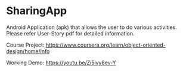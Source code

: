 # SharingApp

Android Application (apk) that allows the user to do various activities. Please refer User-Story pdf for detailed information.

Course Project: https://www.coursera.org/learn/object-oriented-design/home/info

Working Demo: https://youtu.be/Zi5ivy8ev-Y
